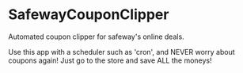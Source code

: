 # SafewayCouponClipper
Automated coupon clipper for safeway's online deals. 

Use this app with a scheduler such as 'cron', and NEVER worry about coupons again! Just go to the store and save ALL the moneys!
